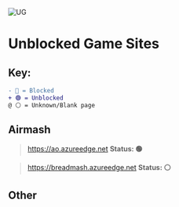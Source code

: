 ![UG](https://github.com/BeanChair/UnblockedGameSites/assets/169915564/fb403ebe-7a97-4f50-b27f-14f11ecf8114)
# Unblocked Game Sites

## Key:
```diff
- 🔴 = Blocked
+ 🟢 = Unblocked
@ ⚪ = Unknown/Blank page
```

## Airmash
> https://ao.azureedge.net **Status: 🟢**

> https://breadmash.azureedge.net **Status: ⚪**

## Other
